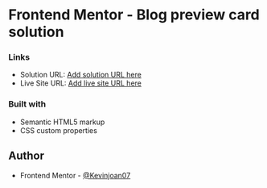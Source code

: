 # Frontend Mentor - Blog preview card solution

### Links

- Solution URL: [Add solution URL here](https://your-solution-url.com)
- Live Site URL: [Add live site URL here](https://your-live-site-url.com)

### Built with

- Semantic HTML5 markup
- CSS custom properties

## Author

- Frontend Mentor - [@Kevinjoan07](https://www.frontendmentor.io/profile/Kevinjoan07)
